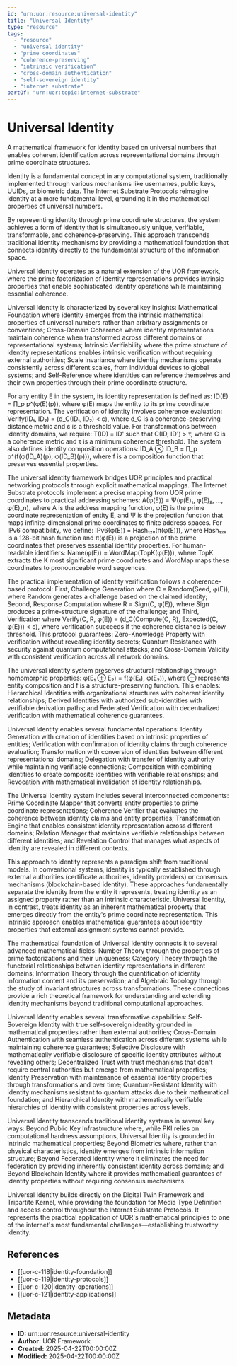 ```yaml
---
id: "urn:uor:resource:universal-identity"
title: "Universal Identity"
type: "resource"
tags:
  - "resource"
  - "universal identity"
  - "prime coordinates"
  - "coherence-preserving"
  - "intrinsic verification"
  - "cross-domain authentication"
  - "self-sovereign identity"
  - "internet substrate"
partOf: "urn:uor:topic:internet-substrate"
---
```


# Universal Identity

A mathematical framework for identity based on universal numbers that enables coherent identification across representational domains through prime coordinate structures.

Identity is a fundamental concept in any computational system, traditionally implemented through various mechanisms like usernames, public keys, UUIDs, or biometric data. The Internet Substrate Protocols reimagine identity at a more fundamental level, grounding it in the mathematical properties of universal numbers.

By representing identity through prime coordinate structures, the system achieves a form of identity that is simultaneously unique, verifiable, transformable, and coherence-preserving. This approach transcends traditional identity mechanisms by providing a mathematical foundation that connects identity directly to the fundamental structure of the information space.

Universal Identity operates as a natural extension of the UOR framework, where the prime factorization of identity representations provides intrinsic properties that enable sophisticated identity operations while maintaining essential coherence.

Universal Identity is characterized by several key insights: Mathematical Foundation where identity emerges from the intrinsic mathematical properties of universal numbers rather than arbitrary assignments or conventions; Cross-Domain Coherence where identity representations maintain coherence when transformed across different domains or representational systems; Intrinsic Verifiability where the prime structure of identity representations enables intrinsic verification without requiring external authorities; Scale Invariance where identity mechanisms operate consistently across different scales, from individual devices to global systems; and Self-Reference where identities can reference themselves and their own properties through their prime coordinate structure.

For any entity E in the system, its identity representation is defined as: ID(E) = ∏_p p^(φ(E)(p)), where φ(E) maps the entity to its prime coordinate representation. The verification of identity involves coherence evaluation: Verify(ID₁, ID₂) = (d_C(ID₁, ID₂) < ε), where d_C is a coherence-preserving distance metric and ε is a threshold value. For transformations between identity domains, we require: T(ID) = ID' such that C(ID, ID') > τ, where C is a coherence metric and τ is a minimum coherence threshold. The system also defines identity composition operations: ID_A ⊗ ID_B = ∏_p p^(f(φ(ID_A)(p), φ(ID_B)(p))), where f is a composition function that preserves essential properties.

The universal identity framework bridges UOR principles and practical networking protocols through explicit mathematical mappings. The Internet Substrate protocols implement a precise mapping from UOR prime coordinates to practical addressing schemes: A(φ(E)) = Ψ(φ(E)₁, φ(E)₂, ..., φ(E)_n), where A is the address mapping function, φ(E) is the prime coordinate representation of entity E, and Ψ is the projection function that maps infinite-dimensional prime coordinates to finite address spaces. For IPv6 compatibility, we define: IPv6(φ(E)) = Hash₁₂₈(π(φ(E))), where Hash₁₂₈ is a 128-bit hash function and π(φ(E)) is a projection of the prime coordinates that preserves essential identity properties. For human-readable identifiers: Name(φ(E)) = WordMap(TopK(φ(E))), where TopK extracts the K most significant prime coordinates and WordMap maps these coordinates to pronounceable word sequences.

The practical implementation of identity verification follows a coherence-based protocol: First, Challenge Generation where C = Random(Seed, φ(E)), where Random generates a challenge based on the claimed identity; Second, Response Computation where R = Sign(C, φ(E)), where Sign produces a prime-structure signature of the challenge; and Third, Verification where Verify(C, R, φ(E)) = (d_C(Compute(C, R), Expected(C, φ(E))) < ε), where verification succeeds if the coherence distance is below threshold. This protocol guarantees: Zero-Knowledge Property with verification without revealing identity secrets; Quantum Resistance with security against quantum computational attacks; and Cross-Domain Validity with consistent verification across all network domains.

The universal identity system preserves structural relationships through homomorphic properties: φ(E₁ ⊕ E₂) = f(φ(E₁), φ(E₂)), where ⊕ represents entity composition and f is a structure-preserving function. This enables: Hierarchical Identities with organizational structures with coherent identity relationships; Derived Identities with authorized sub-identities with verifiable derivation paths; and Federated Verification with decentralized verification with mathematical coherence guarantees.

Universal Identity enables several fundamental operations: Identity Generation with creation of identities based on intrinsic properties of entities; Verification with confirmation of identity claims through coherence evaluation; Transformation with conversion of identities between different representational domains; Delegation with transfer of identity authority while maintaining verifiable connections; Composition with combining identities to create composite identities with verifiable relationships; and Revocation with mathematical invalidation of identity relationships.

The Universal Identity system includes several interconnected components: Prime Coordinate Mapper that converts entity properties to prime coordinate representations; Coherence Verifier that evaluates the coherence between identity claims and entity properties; Transformation Engine that enables consistent identity representation across different domains; Relation Manager that maintains verifiable relationships between different identities; and Revelation Control that manages what aspects of identity are revealed in different contexts.

This approach to identity represents a paradigm shift from traditional models. In conventional systems, identity is typically established through external authorities (certificate authorities, identity providers) or consensus mechanisms (blockchain-based identity). These approaches fundamentally separate the identity from the entity it represents, treating identity as an assigned property rather than an intrinsic characteristic. Universal Identity, in contrast, treats identity as an inherent mathematical property that emerges directly from the entity's prime coordinate representation. This intrinsic approach enables mathematical guarantees about identity properties that external assignment systems cannot provide.

The mathematical foundation of Universal Identity connects it to several advanced mathematical fields: Number Theory through the properties of prime factorizations and their uniqueness; Category Theory through the functorial relationships between identity representations in different domains; Information Theory through the quantification of identity information content and its preservation; and Algebraic Topology through the study of invariant structures across transformations. These connections provide a rich theoretical framework for understanding and extending identity mechanisms beyond traditional computational approaches.

Universal Identity enables several transformative capabilities: Self-Sovereign Identity with true self-sovereign identity grounded in mathematical properties rather than external authorities; Cross-Domain Authentication with seamless authentication across different systems while maintaining coherence guarantees; Selective Disclosure with mathematically verifiable disclosure of specific identity attributes without revealing others; Decentralized Trust with trust mechanisms that don't require central authorities but emerge from mathematical properties; Identity Preservation with maintenance of essential identity properties through transformations and over time; Quantum-Resistant Identity with identity mechanisms resistant to quantum attacks due to their mathematical foundation; and Hierarchical Identity with mathematically verifiable hierarchies of identity with consistent properties across levels.

Universal Identity transcends traditional identity systems in several key ways: Beyond Public Key Infrastructure where, while PKI relies on computational hardness assumptions, Universal Identity is grounded in intrinsic mathematical properties; Beyond Biometrics where, rather than physical characteristics, identity emerges from intrinsic information structure; Beyond Federated Identity where it eliminates the need for federation by providing inherently consistent identity across domains; and Beyond Blockchain Identity where it provides mathematical guarantees of identity properties without requiring consensus mechanisms.

Universal Identity builds directly on the Digital Twin Framework and Tripartite Kernel, while providing the foundation for Media Type Definition and access control throughout the Internet Substrate Protocols. It represents the practical application of UOR's mathematical principles to one of the internet's most fundamental challenges—establishing trustworthy identity.

## References

- [[uor-c-118|identity-foundation]]
- [[uor-c-119|identity-protocols]]
- [[uor-c-120|identity-operations]]
- [[uor-c-121|identity-applications]]

## Metadata

- **ID:** urn:uor:resource:universal-identity
- **Author:** UOR Framework
- **Created:** 2025-04-22T00:00:00Z
- **Modified:** 2025-04-22T00:00:00Z
